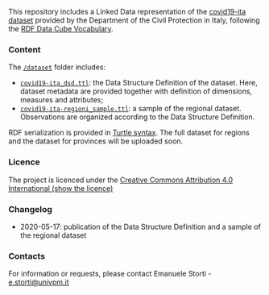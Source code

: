 

This repository includes a Linked Data representation of the [covid19-ita dataset](https://github.com/pcm-dpc/COVID-19) provided by the Department of the Civil Protection in Italy, following the [RDF Data Cube Vocabulary](https://www.w3.org/TR/vocab-data-cube/).

### Content
The [`/dataset`](/dataset) folder includes:

* [`covid19-ita_dsd.ttl`](/dataset/covid19-ita_dsd.ttl): the Data Structure Definition of the dataset. Here, dataset metadata are provided together with definition of dimensions, measures and attributes;
* [`covid19-ita-regioni_sample.ttl`](/dataset/covid19-ita-regioni_sample.ttl): a sample of the regional dataset. Observations are organized according to the Data Structure Definition. 

RDF serialization is provided in [Turtle syntax](https://www.w3.org/TR/turtle/). 
The full dataset for regions and the dataset for provinces will be uploaded soon.

### Licence
The project is licenced under the [Creative Commons Attribution 4.0 International
](https://creativecommons.org/licenses/by/4.0/deed.it) [(show the licence)](LICENCE)

### Changelog
* 2020-05-17: publication of the Data Structure Definition and a sample of the regional dataset

### Contacts
For information or requests, please contact Emanuele Storti - <e.storti@univpm.it>
